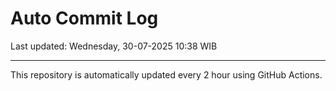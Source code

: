# Auto Commit Log

Last updated: Wednesday, 30-07-2025 10:38 WIB

---

This repository is automatically updated every 2 hour using GitHub Actions.
